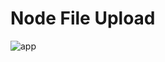 # Node File Upload

<img src="https://res.cloudinary.com/chuksmbanaso/image/upload/v1656286662/file-uploads/Screenshot_216_bhd1ui.png" title="app" alt="app">
